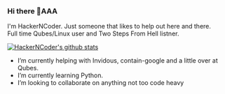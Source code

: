 ### Hi there 👋AAA
I'm HackerNCoder. Just someone that likes to help out here and there.  
Full time Qubes/Linux user and Two Steps From Hell listner.


[![HackerNCoder's github stats](https://github-readme-stats.vercel.app/api?username=hackerncoder&theme=dark&show_icons=true)](https://github.com/anuraghazra/github-readme-stats)


- I’m currently helping with Invidous, contain-google and a little over at Qubes.
- I’m currently learning Python.
- I’m looking to collaborate on anything not too code heavy
